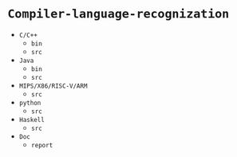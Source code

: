 # `Compiler-language-recognization`

+ `C/C++`
  + `bin`
  + `src`
+ `Java`
  + `bin`
  + `src`
+ `MIPS/X86/RISC-V/ARM`
  + `src`
+ `python`
  + `src`
+ `Haskell`
  + `src`
+ `Doc`
  + `report`
